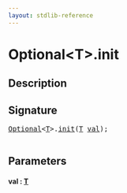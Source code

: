 ```yaml
---
layout: stdlib-reference
---
```


# Optional\<T\>\.init

## Description





## Signature 

<pre>
<a href="../types/optional-0/index" class="code_type">Optional</a>&lt;<a href="../types/optional-0/index#typeparam-T" class="code_type">T</a>&gt;.<a href="init">init</a>(<a href="../types/optional-0/index#typeparam-T" class="code_type">T</a> <a href="init#decl-val" class="code_param">val</a>);

</pre>

## Parameters

####  <a id="decl-val"></a>val  : [T](../types/optional-0/index#typeparam-T)

